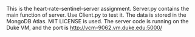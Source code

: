 This is the heart-rate-sentinel-server assignment. Server.py contains the main function of server. Use Client.py to test it.
The data is stored in the MongoDB Atlas. MIT LICENSE is used.
The server code is running on the Duke VM, and the port is http://vcm-9062.vm.duke.edu:5000/
